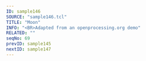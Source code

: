 ```yaml
---
ID: sample146
SOURCE: "sample146.tcl"
TITLE: "Moon"
INFO: "<BR>Adapted from an openprocessing.org demo"
RELATED: ""
seqNo: 69
prevID: sample145
nextID: sample147
---
```

